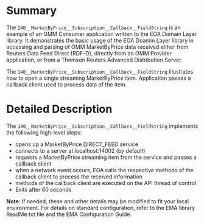 Summary
=======


The `140__MarketByPrice__Subscription__Callback__FieldString` is an example of an OMM Consumer
application written to the EOA Domain Layer library. It demonstrates the basic usage
of the EOA Doamin Layer library in accessing and parsing of OMM MarketByPrice data
received either from Reuters Data Feed Direct (RDF-D), directly from an OMM Provider
application, or from a Thomson Reuters Advanced Distribution Server.

The `140__MarketByPrice__Subscription__Callback__FieldString` illustrates how to open a single
streaming MarketByPrice item. Application passes a callback client used to process data of the item.

Detailed Description
====================

The `140__MarketByPrice__Subscription__Callback__FieldString` implements the following high-level
steps:

+ opens up a MarketByPrice DIRECT_FEED service
+ connects to a server at localhost:14002 (by default)
+ requests a MarketByPrice streaming item from the service and passes a callback client
+ when a network event occurs, EOA calls the respective methods of the callback client to process the received information
+ methods of the callback client are executed on the API thread of control
+ Exits after 60 seconds

**Note**: If needed, these and other details may be modified to fit your local environment. For details on standard configuration, refer to the EMA library ReadMe.txt file and the EMA Configuration Guide.
